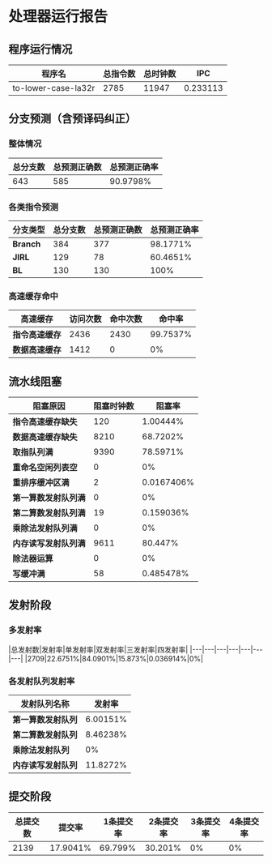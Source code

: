 # 处理器运行报告
## 程序运行情况
|程序名|总指令数|总时钟数|IPC|
|---|---|---|---|
|to-lower-case-la32r|2785|11947|0.233113|

## 分支预测（含预译码纠正）
### 整体情况
|总分支数|总预测正确数|总预测正确率|
|---|---|---|
|643|585|90.9798%|

### 各类指令预测
|分支类型|总分支数|总预测正确数|总预测正确率|
|---|---|---|---|
|**Branch**| 384 | 377 | 98.1771%|
|**JIRL**| 129 | 78 | 60.4651%|
|**BL**| 130 | 130 | 100%|

### 高速缓存命中
|高速缓存|访问次数|命中次数|命中率|
|---|---|---|---|
|**指令高速缓存**| 2436 | 2430 | 99.7537%|
|**数据高速缓存**| 1412 | 0 | 0%|
## 流水线阻塞
|阻塞原因|阻塞时钟数|阻塞率|
|---|---|---|
|**指令高速缓存缺失**| 120 | 1.00444%|
|**数据高速缓存缺失**| 8210 | 68.7202%|
|**取指队列满**| 9390 | 78.5971%|
|**重命名空闲列表空**|0 | 0%|
|**重排序缓冲区满**|2 | 0.0167406%|
|**第一算数发射队列满**|0 | 0%|
|**第二算数发射队列满**|19 | 0.159036%|
|**乘除法发射队列满**|0 | 0%|
|**内存读写发射队列满**|9611 | 80.447%|
|**除法器运算**|0 | 0%|
|**写缓冲满**|58 | 0.485478%|

## 发射阶段
### 多发射率
|总发射数|发射率|单发射率|双发射率|三发射率|四发射率|
|---|---|---|---|---|---|---|
|2709|22.6751%|84.0901%|15.873%|0.036914%|0%|

### 各发射队列发射率
|发射队列名称|发射率|
|---|---|
|**第一算数发射队列**|6.00151%|
|**第二算数发射队列**|8.46238%|
|**乘除法发射队列**|0%|
|**内存读写发射队列**|11.8272%|

## 提交阶段
|总提交数|提交率|1条提交率|2条提交率|3条提交率|4条提交率|
|---|---|---|---|---|---|
|2139|17.9041%|69.799%|30.201%|0%|0%|
